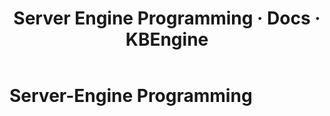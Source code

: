 ﻿---
layout: docs
title: Server Engine Programming · Docs · KBEngine
tab: docs
docsitem: server-engine-programming
---

Server-Engine Programming
====================
